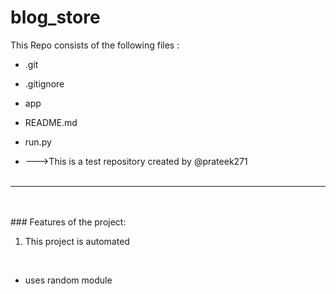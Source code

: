 # blog_store
This Repo consists of the following files :
- .git
- .gitignore
- app
- README.md
- run.py




- --->This is a test repository created by @prateek271
<br><br>
---
<br><br>###	Features of the project:
<br>
1. This project is automated
<br>


- uses random module